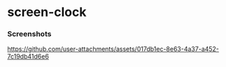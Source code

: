 # screen-clock
### Screenshots
https://github.com/user-attachments/assets/017db1ec-8e63-4a37-a452-7c19db41d6e6
